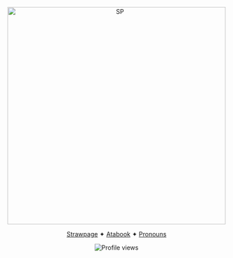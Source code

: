 <p align="center">
  <a href="https://example.com">
    <img src="https://cdn.wikimg.net/en/splatoonwiki/images/7/7e/S2_Tower_Records_Inkling_and_Octoling.png" alt="SP" width="500">
  </a>
</p>

<p align="center">
  <a href="https://sosoapsy.straw.page">Strawpage</a> ✦
  <a href="https://s0apsy.atabook.org">Atabook</a> ✦
  <a href="https://pronouns.cc/@kawaiirazorblades">Pronouns</a>
</p>

<p align="center">
  <img src="https://komarev.com/ghpvc/?username=your-github-username&label=cool+people&color=ebb434" alt="Profile views">
</p>

